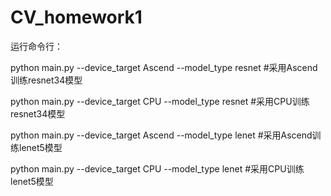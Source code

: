 # CV_homework1


运行命令行：

python main.py --device_target Ascend  --model_type resnet         #采用Ascend训练resnet34模型

python main.py --device_target CPU  --model_type resnet           #采用CPU训练resnet34模型

python main.py --device_target Ascend  --model_type lenet          #采用Ascend训练lenet5模型

python main.py --device_target CPU  --model_type lenet            #采用CPU训练lenet5模型
